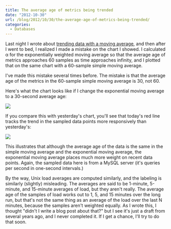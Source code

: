 ```yaml
---
title: The average age of metrics being trended
date: "2012-10-30"
url: /blog/2012/10/30/the-average-age-of-metrics-being-trended/
categories:
  - Databases
---
```

Last night I wrote about [trending data with a moving average](/blog/2012/10/29/trending-data-with-a-moving-average/ "trending data with a moving average"), and then after I went to bed, I realized I made a mistake on the chart I showed. I calculated &alpha; for the exponentially weighted moving average so that the average age of metrics approaches 60 samples as time approaches infinity, and I plotted that on the same chart with a 60-sample simple moving average.

I've made this mistake several times before. The mistake is that the average age of the metrics in the 60-sample simple moving average is 30, not 60.

Here's what the chart looks like if I change the exponential moving average to a 30-second average age:

![](/media/2012/10/moving-averages-2.png) 

If you compare this with yesterday's chart, you'll see that today's red line tracks the trend in the sampled data points more responsively than yesterday's:

![](/media/2012/10/moving-averages.png) 

This illustrates that although the average age of the data is the same in the simple moving average and the exponential moving average, the exponential moving average places much more weight on recent data points. Again, the sampled data here is from a MySQL server (it's queries per second in one-second intervals.)

By the way, Unix load averages are computed similarly, and the labeling is similarly (slightly) misleading. The averages are said to be 1-minute, 5-minute, and 15-minute averages of load, but they aren't really. The average age of the samples of load works out to 1, 5, and 15 minutes over the long run, but that's not the same thing as an average of the load over the last N minutes, because the samples aren't weighted equally. As I wrote this, I thought "didn't I write a blog post about that?" but I see it's just a draft from several years ago, and I never completed it. If I get a chance, I'll try to do that soon.


